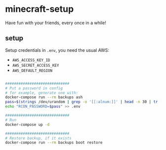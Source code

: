 # minecraft-setup
Have fun with your friends, every once in a while!

## setup

Setup credentials in `.env`, you need the usual AWS:
- `AWS_ACCESS_KEY_ID`
- `AWS_SECRET_ACCESS_KEY`
- `AWS_DEFAULT_REGION`

```bash

#############################
# Put a password in config
# for example, generate one with:
docker-compose run --rm backups ash
pass=$(strings /dev/urandom | grep -o '[[:alnum:]]' | head -n 30 | tr -d '\n')
echo "RCON_PASSWORD=$pass" >> .env

#############################
# Run
docker-compose up -d

#############################
# Restore backup, if it exists
docker-compose run --rm backups boot restore
```
